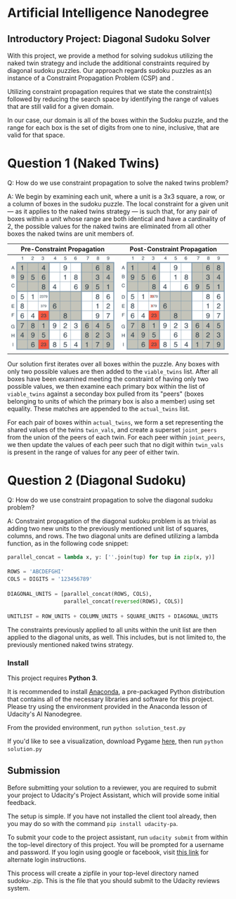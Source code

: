 # Artificial Intelligence Nanodegree
## Introductory Project: Diagonal Sudoku Solver

[1]: ./images/naked-twins.png
[2]: ./images/naked-twins-2.png

With this project, we provide a method for solving sudokus utilizing the
naked twin strategy and include the additional constraints required by
diagonal sudoku puzzles. Our approach regards sudoku puzzles
as an instance of a Constraint Propagation Problem (CSP) and .

Utilizing constraint propagation requires that we state the constraint(s) 
followed by reducing the search space by identifying the range of values 
that are still valid for a given domain.

In our case, our domain is all of the boxes within the Sudoku puzzle, and
the range for each box is the set of digits from one to nine, inclusive, that
are valid for that space. 

# Question 1 (Naked Twins)
Q: How do we use constraint propagation to solve the naked twins problem?  

A: We begin by examining each unit, where a unit is
a 3x3 square, a row, or a column of boxes in the sudoku puzzle. The local 
constraint for a given unit &mdash; as it applies to the naked twins strategy
&mdash; is such that, for any pair of boxes within a unit whose range are both
identical and have a cardinality of 2, the possible values for the naked twins
are eliminated from all other boxes the naked twins are unit members of.

Pre-Constraint Propagation | Post-Constraint Propagation 
----- | -------
![NT: Pre-Constraint Propagation][1] | ![NT: Post-Constraint Propagation][2]

Our solution first iterates over all boxes within the puzzle. Any boxes
with only two possible values are then added to the `viable_twins` list. After
all boxes have been examined meeting the constraint of having only two possible
values, we then examine each primary box within the list of `viable_twins` 
against a seconday box pulled from its "peers" (boxes belonging to units of
which the primary box is also a member) using set equality. These matches
are appended to the `actual_twins` list.

For each pair of boxes within `actual_twins`, we form a set representing the
shared values of the twins `twin_vals`, and create a superset `joint_peers`
from the union of the peers of each twin. For each peer within `joint_peers`,
we then update the values of each peer such that no digit within `twin_vals`
is present in the range of values for any peer of either twin.

# Question 2 (Diagonal Sudoku)
Q: How do we use constraint propagation to solve the diagonal sudoku problem?  

A: Constraint propagation of the diagonal sudoku problem is as trivial as 
adding two new units to the previously mentioned unit list of squares, columns,
and rows. The two diagonal units are defined utilizing a lambda
function, as in the following code snippet:

```python
parallel_concat = lambda x, y: [''.join(tup) for tup in zip(x, y)]

ROWS = 'ABCDEFGHI'
COLS = DIGITS = '123456789'

DIAGONAL_UNITS = [parallel_concat(ROWS, COLS),
                  parallel_concat(reversed(ROWS), COLS)]

UNITLIST = ROW_UNITS + COLUMN_UNITS + SQUARE_UNITS + DIAGONAL_UNITS
```

The constraints previously applied to all units within the unit list are then
applied to the diagonal units, as well. This includes, but is not limited to,
the previously mentioned naked twins strategy.

### Install

This project requires **Python 3**.

It is recommended to install [Anaconda](https://www.continuum.io/downloads), a
pre-packaged Python distribution that contains all of the necessary libraries
and software for this project. Please try using the environment provided in the
Anaconda lesson of Udacity's AI Nanodegree.

From the provided environment, run
`python solution_test.py`

If you'd like to see a visualization, download 
Pygame [here](http://www.pygame.org/download.shtml), then run
`python solution.py`

## Submission
Before submitting your solution to a reviewer, you are required to submit your
project to Udacity's Project Assistant, which will provide some initial
feedback.  

The setup is simple.  If you have not installed the client tool already, then
you may do so with the command `pip install udacity-pa`.  

To submit your code to the project assistant, run `udacity submit` from within
the top-level directory of this project.  You will be prompted for a username 
and password.  If you login using google or facebook, visit
[this link](https://project-assistant.udacity.com/auth_tokens/jwt_login) for
alternate login instructions.

This process will create a zipfile in your top-level directory named
sudoku-<id>.zip.  This is the file that you should submit to the Udacity
reviews system.
